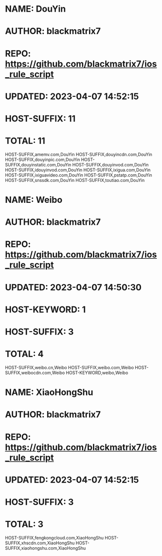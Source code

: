 # NAME: DouYin
# AUTHOR: blackmatrix7
# REPO: https://github.com/blackmatrix7/ios_rule_script
# UPDATED: 2023-04-07 14:52:15
# HOST-SUFFIX: 11
# TOTAL: 11
HOST-SUFFIX,amemv.com,DouYin
HOST-SUFFIX,douyincdn.com,DouYin
HOST-SUFFIX,douyinpic.com,DouYin
HOST-SUFFIX,douyinstatic.com,DouYin
HOST-SUFFIX,douyinvod.com,DouYin
HOST-SUFFIX,idouyinvod.com,DouYin
HOST-SUFFIX,ixigua.com,DouYin
HOST-SUFFIX,ixiguavideo.com,DouYin
HOST-SUFFIX,pstatp.com,DouYin
HOST-SUFFIX,snssdk.com,DouYin
HOST-SUFFIX,toutiao.com,DouYin


# NAME: Weibo
# AUTHOR: blackmatrix7
# REPO: https://github.com/blackmatrix7/ios_rule_script
# UPDATED: 2023-04-07 14:50:30
# HOST-KEYWORD: 1
# HOST-SUFFIX: 3
# TOTAL: 4
HOST-SUFFIX,weibo.cn,Weibo
HOST-SUFFIX,weibo.com,Weibo
HOST-SUFFIX,weibocdn.com,Weibo
HOST-KEYWORD,weibo,Weibo


# NAME: XiaoHongShu
# AUTHOR: blackmatrix7
# REPO: https://github.com/blackmatrix7/ios_rule_script
# UPDATED: 2023-04-07 14:52:15
# HOST-SUFFIX: 3
# TOTAL: 3
HOST-SUFFIX,fengkongcloud.com,XiaoHongShu
HOST-SUFFIX,xhscdn.com,XiaoHongShu
HOST-SUFFIX,xiaohongshu.com,XiaoHongShu


